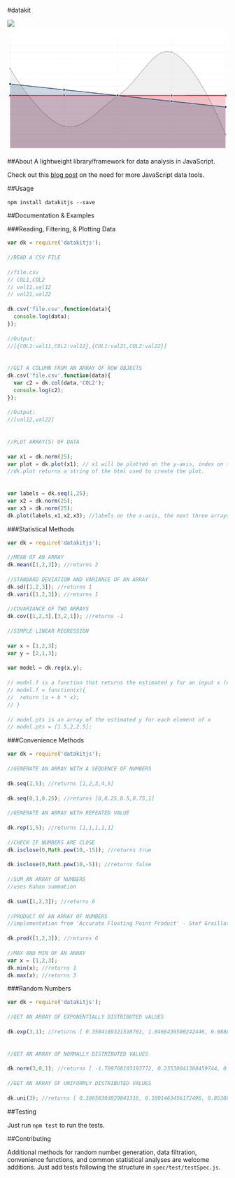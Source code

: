 #datakit

<img src="https://travis-ci.org/NathanEpstein/datakit.svg?branch=master">
<img src="./plot.png">

##About
A lightweight library/framework for data analysis in JavaScript.

Check out this <a href="http://nathanepstein.github.io/jekyll/update/2015/02/26/jsdata.html">blog post</a> on the need for more JavaScript data tools.

##Usage

```npm install datakitjs --save```

##Documentation & Examples

###Reading, Filtering, & Plotting Data
```javascript
var dk = require('datakitjs');

//READ A CSV FILE

//file.csv
// COL1,COL2
// val11,val12
// val21,val22

dk.csv('file.csv',function(data){
  console.log(data);
});

//Output:
//[{COL1:val11,COL2:val12},{COL1:val21,COL2:val22}]


//GET A COLUMN FROM AN ARRAY OF ROW OBJECTS
dk.csv('file.csv',function(data){
  var c2 = dk.col(data,'COL2');
  console.log(c2);
});

//Output:
//[val12,val22]


//PLOT ARRAY(S) OF DATA

var x1 = dk.norm(25);
var plot = dk.plot(x1); // x1 will be plotted on the y-axis, index on the x-axis
//dk.plot returns a string of the html used to create the plot.


var labels = dk.seq(1,25);
var x2 = dk.norm(25);
var x3 = dk.norm(25);
dk.plot(labels,x1,x2,x3); //labels on the x-axis, the next three arrays will each be plotted on the y-axis
```

###Statistical Methods

```javascript
var dk = require('datakitjs');

//MEAN OF AN ARRAY
dk.mean([1,2,3]); //returns 2

//STANDARD DEVIATION AND VARIANCE OF AN ARRAY
dk.sd([1,2,3]); //returns 1
dk.vari([1,2,3]); //returns 1

//COVARIANCE OF TWO ARRAYS
dk.cov([1,2,3],[3,2,1]); //returns -1

//SIMPLE LINEAR REGRESSION

var x = [1,2,3];
var y = [2,1,3];

var model = dk.reg(x,y);

// model.f is a function that returns the estimated y for an input x (estimated via standard OLS regression)
// model.f = function(x){
//  return (a + b * x);
// }

// model.pts is an array of the estimated y for each element of x
// model.pts = [1.5,2,2.5];

```

###Convenience Methods
```javascript
var dk = require('datakitjs');

//GENERATE AN ARRAY WITH A SEQUENCE OF NUMBERS

dk.seq(1,5); //returns [1,2,3,4,5]

dk.seq(0,1,0.25); //returns [0,0.25,0.5,0.75,1]

//GENERATE AN ARRAY WITH REPEATED VALUE

dk.rep(1,5); //returns [1,1,1,1,1]

//CHECK IF NUMBERS ARE CLOSE
dk.isclose(0,Math.pow(10,-15)); //returns true

dk.isclose(0,Math.pow(10,-5)); //returns false

//SUM AN ARRAY OF NUMBERS
//uses Kahan summation

dk.sum([1,2,3]); //returns 6

//PRODUCT OF AN ARRAY OF NUMBERS
//implementation from 'Accurate Floating Point Product' - Stef Graillat

dk.prod([1,2,3]); //returns 6

//MAX AND MIN OF AN ARRAY
var x = [1,2,3];
dk.min(x); //returns 1
dk.max(x); //returns 3

```

###Random Numbers
```javascript
var dk = require('datakitjs');

//GET AN ARRAY OF EXPONENTIALLY DISTRIBUTED VALUES

dk.exp(3,1); //returns [ 0.3584189321510761, 1.0466439500242446, 0.08887770301056963 ]


//GET AN ARRAY OF NORMALLY DISTRIBUTED VALUES

dk.norm(3,0,1); //returns [ -1.709768103193772, 0.23530041388459744, 0.4431320382580479 ]

//GET AN ARRAY OF UNIFORMLY DISTRIBUTED VALUES

dk.uni(3); //returns [ 0.30658303829841316, 0.1601463456172496, 0.8538850131444633 ]

```

##Testing

Just run `npm test` to run the tests.


##Contributing

Additional methods for random number generation, data filtration, convenience functions, and common statistical analyses are welcome additions. Just add tests following the structure in `spec/test/testSpec.js`.
